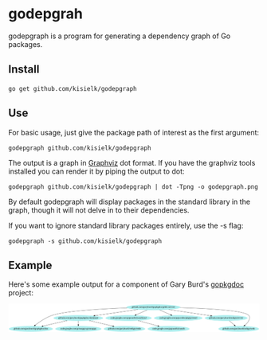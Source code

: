 godepgrah
=========

godepgraph is a program for generating a dependency graph of Go packages.

Install
-------

    go get github.com/kisielk/godepgraph


Use
---

For basic usage, just give the package path of interest as the first
argument:

    godepgraph github.com/kisielk/godepgraph

The output is a graph in [Graphviz][graphviz] dot format. If you have the
graphviz tools installed you can render it by piping the output to dot:

    godepgraph github.com/kisielk/godepgraph | dot -Tpng -o godepgraph.png

By default godepgraph will display packages in the standard library in the
graph, though it will not delve in to their dependencies.

If you want to ignore standard library packages entirely, use the -s flag:

    godepgraph -s github.com/kisielk/godepgraph

Example
-------
Here's some example output for a component of Gary Burd's [gopkgdoc][gopkgdoc] project:

![Example output](example.svg)

[graphviz]: http://graphviz.org
[gopkgdoc]: https://github.com/garyburd/gopkgdoc

